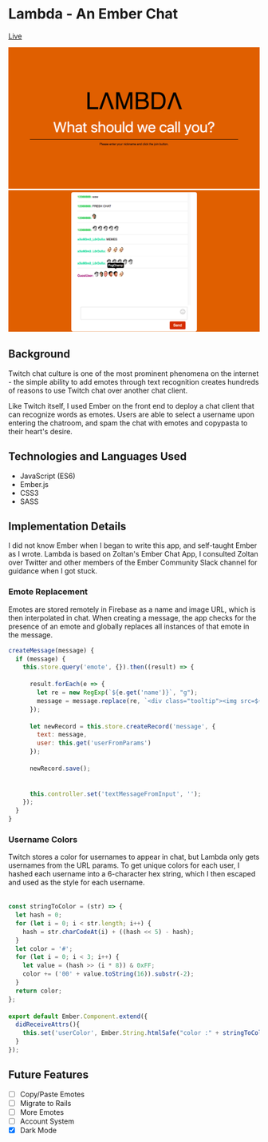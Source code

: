 # Lambda - An Ember Chat

[Live](https://www.lambdaforthe.win/)

![splash](https://github.com/txie1993/Lambda/blob/master/docs/Screen%20Shot%202016-11-30%20at%206.19.07%20PM.png?raw=true)
![chat](https://github.com/txie1993/Lambda/blob/master/docs/Screen%20Shot%202016-11-30%20at%206.21.02%20PM.png?raw=true)

## Background

Twitch chat culture is one of the most prominent phenomena on the internet - the simple ability to add emotes through text recognition creates hundreds of reasons to use Twitch chat over another chat client.

Like Twitch itself, I used Ember on the front end to deploy a chat client that can recognize words as emotes. Users are able to select a username upon entering the chatroom, and spam the chat with emotes and copypasta to their heart's desire.

## Technologies and Languages Used

* JavaScript (ES6)
* Ember.js
* CSS3
* SASS


## Implementation Details

I did not know Ember when I began to write this app, and self-taught Ember as I wrote. Lambda is based on Zoltan's Ember Chat App, I consulted Zoltan over Twitter and other members of the Ember Community Slack channel for guidance when I got stuck.

### Emote Replacement

Emotes are stored remotely in Firebase as a name and image URL, which is then interpolated in chat. When creating a message, the app checks for the presence of an emote and globally replaces all instances of that emote in the message.

```javascript
createMessage(message) {
  if (message) {
    this.store.query('emote', {}).then((result) => {

      result.forEach(e => {
        let re = new RegExp(`${e.get('name')}`, "g");
        message = message.replace(re, `<div class="tooltip"><img src=${e.get('url')}><span class="tooltiptext">${e.get('name')}</span></img></div>`);
      });

      let newRecord = this.store.createRecord('message', {
        text: message,
        user: this.get('userFromParams')
      });

      newRecord.save();


      this.controller.set('textMessageFromInput', '');
    });
  }
}
```

### Username Colors

Twitch stores a color for usernames to appear in chat, but Lambda only gets usernames from the URL params. To get unique colors for each user, I hashed each username into a 6-character hex string, which I then escaped and used as the style for each username.


```javascript

const stringToColor = (str) => {
  let hash = 0;
  for (let i = 0; i < str.length; i++) {
    hash = str.charCodeAt(i) + ((hash << 5) - hash);
  }
  let color = '#';
  for (let i = 0; i < 3; i++) {
    let value = (hash >> (i * 8)) & 0xFF;
    color += ('00' + value.toString(16)).substr(-2);
  }
  return color;
};

export default Ember.Component.extend({
  didReceiveAttrs(){
    this.set('userColor', Ember.String.htmlSafe("color :" + stringToColor(this.user)));
  }
});

```

## Future Features

- [ ] Copy/Paste Emotes
- [ ] Migrate to Rails
- [ ] More Emotes
- [ ] Account System
- [x] Dark Mode
